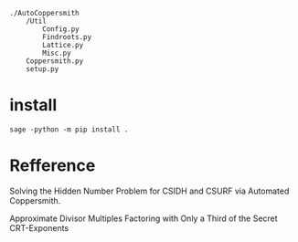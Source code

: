```
./AutoCoppersmith
    /Util
        Config.py
        Findroots.py
        Lattice.py
        Misc.py
    Coppersmith.py
    setup.py
```

# install

```
sage -python -m pip install .
```



# Refference

Solving the Hidden Number Problem for CSIDH and CSURF via Automated Coppersmith.

Approximate Divisor Multiples Factoring with Only a Third of the Secret CRT-Exponents
